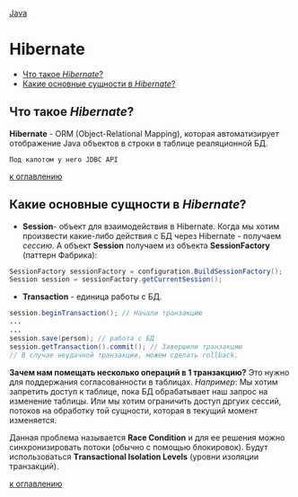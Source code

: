 [Java](README.md)

# Hibernate
  - [Что такое _Hibernate_?](#что-такое-hibernate)
  - [Какие основные сущности в _Hibernate_?](#какие-основные-сущности-в-hibernate)

## Что такое _Hibernate_?
__Hibernate__ - ORM (Object-Relational Mapping), которая автоматизирует отображение Java объектов в строки в таблице реаляционной БД. 

`Под капотом у него JDBC API`

[к оглавлению](#Hibernate)

## Какие основные сущности в _Hibernate_?
+ __Session__- объект для взаимодействия в Hibernate. Когда мы хотим произвести какие-либо действия с БД через  Hibernate - получаем _сессию_. А объект __Session__ получаем из объекта __SessionFactory__ (паттерн Фабрика):
```java
SessionFactory sessionFactory = configuration.BuildSessionFactory();
Session session = sessionFactory.getCurrentSession();
``` 

+ __Transaction__ - единица работы с БД.
```java
session.beginTransaction(); // Начали транзакцию
...
...
session.save(person); // работа с БД
session.getTransaction().commit(); // Завершили транзакцию
// В случае неудачной транзакции, можем сделать rollback.
```

__Зачем нам помещать несколько операций в 1 транзакцию?__
Это нужно для поддержания согласованности в таблицах. 
_Например_: Мы хотим запретить доступ к таблице, пока БД обрабатывает наш запрос на изменение таблицы. Или мы хотим ограничить доступ дргуих сессий, потоков на обработку той сущности, которая в текущий момент изменяется.

Данная проблема называется __Race Condition__ и для ее решения можно синхронизировать потоки (обычно с помощью блокировок). Будут использоваться __Тransactional Isolation Levels__ (уровни изоляции транзакций).

[к оглавлению](#Hibernate)
